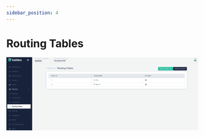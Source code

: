 ```yaml
---
sidebar_position: 4
---
```


# Routing Tables

![Routing Tables](/img/platform/v2/routingtable.png)
